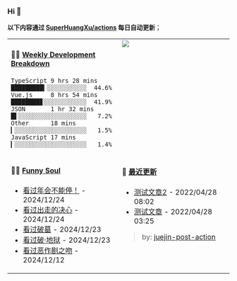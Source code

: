
### Hi 👋

**以下内容通过 <a href="https://github.com/SuperHuangXu/SuperHuangXu/actions" target="_blank">SuperHuangXu/actions</a> 每日自动更新**；

<table width="800px">
<tr>
<td valign="top" width="50%">

#### 🏊‍♂️ <a href="https://gist.github.com/SuperHuangXu/d3e32e70ad1d22b5a3c5e8fc3c67dcc5" target="_blank">Weekly Development Breakdown</a>

```text
TypeScript 9 hrs 28 mins  █████████▎░░░░░░░░░░░  44.6%
Vue.js     8 hrs 54 mins  ████████▊░░░░░░░░░░░░  41.9%
JSON       1 hr 32 mins   █▌░░░░░░░░░░░░░░░░░░░   7.2%
Other      18 mins        ▎░░░░░░░░░░░░░░░░░░░░   1.5%
JavaScript 17 mins        ▎░░░░░░░░░░░░░░░░░░░░   1.4%
```

</td>
<td valign="top" width="50%">
<a href="https://github.com/SuperHuangXu">
  <img align="center" src="https://github-readme-stats.vercel.app/api/top-langs/?username=SuperHuangXu&layout=compact&theme=radical" />
</a>
</td>
</tr>
<tr>
<td valign="top" width="50%">

#### 🤾‍♂️ <a href="https://www.douban.com/people/135404786/" target="_blank">Funny Soul</a>

* <a href='http://movie.douban.com/subject/35725869/' target='_blank'>看过年会不能停！</a> - 2024/12/24
* <a href='http://movie.douban.com/subject/36587974/' target='_blank'>看过出走的决心</a> - 2024/12/24
* <a href='http://movie.douban.com/subject/35490167/' target='_blank'>看过破墓</a> - 2024/12/23
* <a href='http://movie.douban.com/subject/36712987/' target='_blank'>看过破·地狱</a> - 2024/12/23
* <a href='http://movie.douban.com/subject/2085020/' target='_blank'>看过恶作剧之吻</a> - 2024/12/12

</td>
<td valign="top" width="50%">

#### 🤾‍ <a href="https://juejin.cn/user/4142615541064046" target="_blank">最近更新</a>
  * <a href='https://juejin.cn/post/7091561831067566117' target='_blank'>测试文章2</a> - 2022/04/28 08:02
* <a href='https://juejin.cn/post/7091490504222703652' target='_blank'>测试文章</a> - 2022/04/28 03:25

> by: [juejin-post-action](https://github.com/SuperHuangXu/juejin-post-action)

</td>
</tr>
</table>
